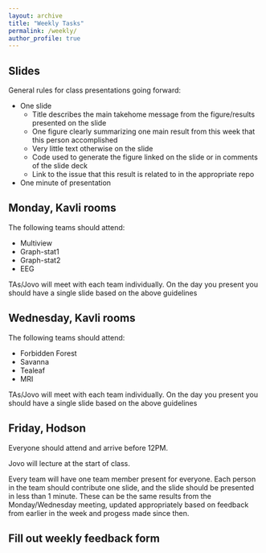 ```yaml
---
layout: archive
title: "Weekly Tasks"
permalink: /weekly/
author_profile: true
---
```


## Slides
General rules for class presentations going forward:
- One slide
  - Title describes the main takehome message from the figure/results presented on the slide 
  - One figure clearly summarizing one main result from this week that this person accomplished 
  - Very little text otherwise on the slide 
  - Code used to generate the figure linked on the slide or in comments of the slide deck
  - Link to the issue that this result is related to in the appropriate repo 
- One minute of presentation

## Monday, Kavli rooms
The following teams should attend: 
 - Multiview
 - Graph-stat1
 - Graph-stat2
 - EEG
 
TAs/Jovo will meet with each team individually.
On the day you present you should have a single slide based on the above guidelines
 
## Wednesday, Kavli rooms
The following teams should attend: 
 - Forbidden Forest
 - Savanna
 - Tealeaf
 - MRI
 
TAs/Jovo will meet with each team individually. 
On the day you present you should have a single slide based on the above guidelines
 
 ## Friday, Hodson
 Everyone should attend and arrive before 12PM. 
 
 Jovo will lecture at the start of class. 
 
 Every team will have one team member present for everyone. Each person in the team should contribute one slide, and the 
 slide should be presented in less than 1 minute. These can be the same results from the Monday/Wednesday meeting, updated
 appropriately based on feedback from earlier in the week and progess made since then. 

## Fill out weekly feedback form
